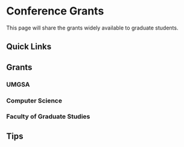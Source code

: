 # Conference Grants 

This page will share the grants widely available to graduate students.

## Quick Links

## Grants

### UMGSA

### Computer Science

### Faculty of Graduate Studies

## Tips